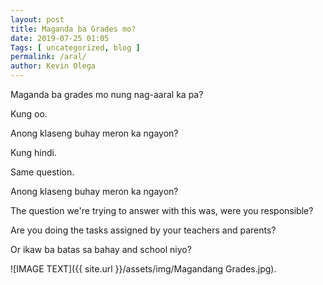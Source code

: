 ```yaml
--- 
layout: post 
title: Maganda ba Grades mo?
date: 2019-07-25 01:05
Tags: [ uncategorized, blog ]
permalink: /aral/ 
author: Kevin Olega 
--- 
```

Maganda ba grades mo nung nag-aaral ka pa?

Kung oo.

Anong klaseng buhay meron ka ngayon?

Kung hindi.

Same question.

Anong klaseng buhay meron ka ngayon?


The question we're trying to answer with this was, were you responsible? 

Are you doing the tasks assigned by your teachers and parents? 

Or ikaw ba batas sa bahay and school niyo?

![IMAGE TEXT]({{ site.url }}/assets/img/Magandang Grades.jpg).